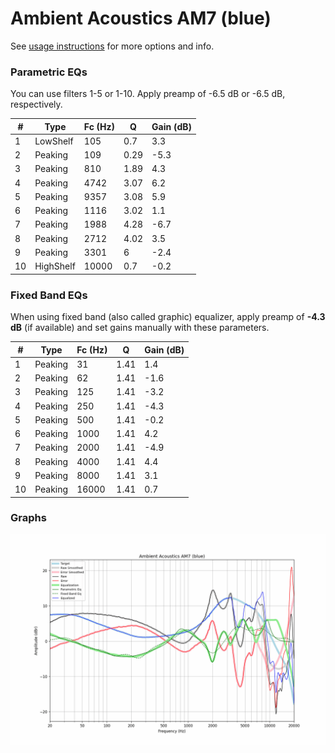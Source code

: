 # Ambient Acoustics AM7 (blue)
See [usage instructions](https://github.com/jaakkopasanen/AutoEq#usage) for more options and info.

### Parametric EQs
You can use filters 1-5 or 1-10. Apply preamp of -6.5 dB or -6.5 dB, respectively.

|   # | Type      |   Fc (Hz) |    Q |   Gain (dB) |
|-----|-----------|-----------|------|-------------|
|   1 | LowShelf  |       105 | 0.7  |         3.3 |
|   2 | Peaking   |       109 | 0.29 |        -5.3 |
|   3 | Peaking   |       810 | 1.89 |         4.3 |
|   4 | Peaking   |      4742 | 3.07 |         6.2 |
|   5 | Peaking   |      9357 | 3.08 |         5.9 |
|   6 | Peaking   |      1116 | 3.02 |         1.1 |
|   7 | Peaking   |      1988 | 4.28 |        -6.7 |
|   8 | Peaking   |      2712 | 4.02 |         3.5 |
|   9 | Peaking   |      3301 | 6    |        -2.4 |
|  10 | HighShelf |     10000 | 0.7  |        -0.2 |

### Fixed Band EQs
When using fixed band (also called graphic) equalizer, apply preamp of **-4.3 dB** (if available) and set gains manually with these parameters.

|   # | Type    |   Fc (Hz) |    Q |   Gain (dB) |
|-----|---------|-----------|------|-------------|
|   1 | Peaking |        31 | 1.41 |         1.4 |
|   2 | Peaking |        62 | 1.41 |        -1.6 |
|   3 | Peaking |       125 | 1.41 |        -3.2 |
|   4 | Peaking |       250 | 1.41 |        -4.3 |
|   5 | Peaking |       500 | 1.41 |        -0.2 |
|   6 | Peaking |      1000 | 1.41 |         4.2 |
|   7 | Peaking |      2000 | 1.41 |        -4.9 |
|   8 | Peaking |      4000 | 1.41 |         4.4 |
|   9 | Peaking |      8000 | 1.41 |         3.1 |
|  10 | Peaking |     16000 | 1.41 |         0.7 |

### Graphs
![](./Ambient%20Acoustics%20AM7%20(blue).png)
